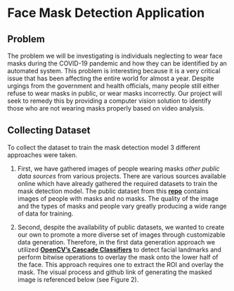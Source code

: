 # Face Mask Detection Application

## Problem

The problem we will be investigating is individuals neglecting to wear face masks during the COVID-19 pandemic and how they can be identified by an automated system. This problem is interesting because it is a very critical issue that has been affecting the entire world for almost a year. Despite urgings from the government and health officials, many people still either refuse to wear masks in public, or wear masks incorrectly. Our project will seek to remedy this by providing a computer vision solution to identify those who are not wearing masks properly based on video analysis.


## Collecting Dataset

To collect the dataset to train the mask detection model 3 different approaches were taken. 

1. First, we have gathered images of people wearing masks _other public data sources_ from various projects. 
There are various sources available online which have already gathered the required datasets to train the mask detection model.
The public dataset from this [__repo__][1] contains images of people with masks and no masks. The quality of the image and the types of masks and people vary greatly producing a wide range of data for training.

2. Second, despite the availability of public datasets, we wanted to create our own to promote a more diverse set of images through customizable data generation. 
Therefore, in the first data generation approach we utilized [__OpenCV’s Cascade Classifiers__][2] to detect facial landmarks and 
perform bitwise operations to overlay the mask onto the lower half of the face.
This approach requires one to extract the ROI and overlay the mask. 
The visual process and github link of generating the masked image is referenced below (see Figure 2).

[1]: https://github.com/balajisrinivas/Face-Mask-Detection/tree/master/dataset/with_mask
[2]: https://docs.opencv.org/3.4/db/d28/tutorial_cascade_classifier.html
